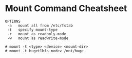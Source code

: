 
# Mount Command Cheatsheet

```
OPTIONS
 -a   mount all from /etc/fstab
 -t   specify mount-type
 -r   mount as readonly-mode
 -w   mount as readwrite-mode

# mount -t <type> <device> <mount-dir>
# mount -t hugetlbfs nodev /mnt/huge
```


